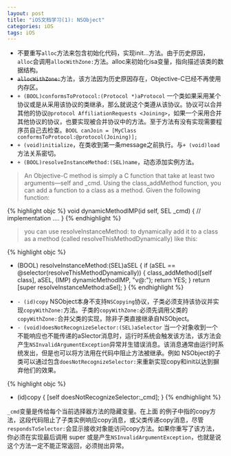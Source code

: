 ```yaml
---
layout: post
title: "iOS文档学习(1): NSObject"
categories: iOS
tags: iOS
---
```


* 不要重写`alloc`方法来包含初始化代码，实现init...方法。由于历史原因，`alloc`会调用`allocWithZone:`方法。alloc来初始化isa变量，指向描述该类的数据结构。
* <s>`allocWithZone:`</s>方法，该方法因为历史原因存在，Objective-C已经不再使用内存区。
* `+ (BOOL)conformsToProtocol:(Protocol *)aProtocol` 一个类如果采用某个协议或是从采用该协议的类继承，那么就说这个类遵从该协议。协议可以合并其他的协议`@protocol AffiliationRequests <Joining>`，如果一个采用合并其他协议的协议，也要实现被合并协议中的方法。至于方法有没有实现需要程序员自己去检查。`BOOL canJoin = [MyClass conformsToProtocol:@protocol(Joining)];`
* `+ (void)initialize`，在类收到第一条message之前执行。与`+ (void)load`方法关系密切。
* `+ (BOOL)resolveInstanceMethod:(SEL)name`，动态添加实例方法。
> An Objective-C method is simply a C function that take at least two arguments—self and _cmd. Using the class_addMethod function, you can add a function to a class as a method. Given the following function:

{% highlight objc %}
void dynamicMethodIMP(id self, SEL _cmd)
{
    // implementation ....
}
{% endhighlight %}

> you can use resolveInstanceMethod: to dynamically add it to a class as a method (called resolveThisMethodDynamically) like this:

{% highlight objc %}
+ (BOOL) resolveInstanceMethod:(SEL)aSEL
{
    if (aSEL == @selector(resolveThisMethodDynamically))
    {
          class_addMethod([self class], aSEL, (IMP) dynamicMethodIMP, "v@:");
          return YES;
    }
    return [super resolveInstanceMethod:aSel];
}
{% endhighlight %}

* `- (id)copy` NSObject本身不支持`NSCopying`协议，子类必须支持该协议并实现`copyWithZone:`方法。子类的`copyWithZone:`必须先调用父类的`copyWithZone:`合并父类的实现，除非子类直接继承自NSObject。
* `- (void)doesNotRecognizeSelector:(SEL)aSelector` 当一个对象收到一个不能响应也不能传递的aSlector消息时，运行时系统会触发该方法，该方法会产生`NSInvalidArgumentException`异常并生错误消息。该消息通常由运行时系统发出，但是也可以将方法用在代码中阻止方法被继承。例如 NSObject的子类可以通过包含`doesNotRecognizeSelector:`来重新实现copy和init以达到摒弃他们的效果。

{% highlight objc %}
- (id)copy
{
    [self doesNotRecognizeSelector:_cmd];
}
{% endhighlight %}

`_cmd`变量是传给每个当前选择器方法的隐藏变量。在上面 的例子中指的copy方法，这段代码阻止了子类实例响应copy消息，或父类传递copy消息，尽管` respondsToSelector:`会显示接收对象能访问copy方法。如果你重写了该方法，你必须在实现最后调用 super 或是产生`NSInvalidArgumentException`，也就是说这个方法一定不能正常返回，必须抛出异常。

